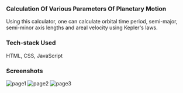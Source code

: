 ### Calculation Of Various Parameters Of Planetary Motion
Using this calculator, one can calculate orbital time period, semi-major, semi-minor axis lengths and areal velocity using Kepler's laws.

### Tech-stack Used
HTML, CSS, JavaScript

### Screenshots
![page1](https://github.com/Sara1428/CalcDiverse/assets/146193518/371f4415-5e45-4689-b192-5ff146f4e695)
![page2](https://github.com/Sara1428/CalcDiverse/assets/146193518/6411c38d-2554-4474-80bb-96c9bfff0961)
![page3](https://github.com/Sara1428/CalcDiverse/assets/146193518/a4d85c12-ac76-4f44-84d5-fc9184dee00a)
